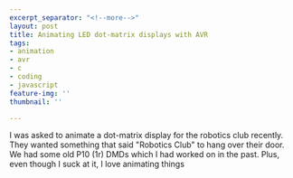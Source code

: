 ```yaml
---
excerpt_separator: "<!--more-->"
layout: post
title: Animating LED dot-matrix displays with AVR
tags:
- animation
- avr
- c
- coding
- javascript
feature-img: ''
thumbnail: ''

---
```

I was asked to animate a dot-matrix display for the robotics club recently. They wanted something that said "Robotics Club" to hang over their door. We had some old P10 (1r) DMDs which I had worked on in the past. Plus, even though I suck at it, I love animating things